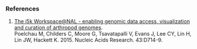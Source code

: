 ### References

1.  [The i5k Workspace\@NAL - enabling genomic data access,
    visualization and curation of arthropod
    genomes](http://europepmc.org/abstract/MED/25332403).\
    Poelchau M, Childers C, Moore G, Tsavatapalli V, Evans J, Lee CY,
    Lin H, Lin JW, Hackett K. 2015. Nucleic Acids Research. 43:D714-9.
